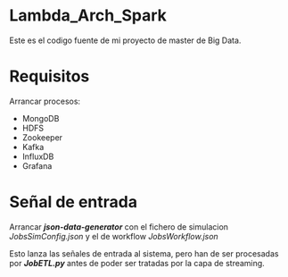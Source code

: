 # Lambda_Arch_Spark
Este es el codigo fuente de mi proyecto de master de Big Data.

# Requisitos
Arrancar procesos:
* MongoDB
* HDFS
* Zookeeper
* Kafka
* InfluxDB
* Grafana

# Señal de entrada
Arrancar ___json-data-generator___ con el fichero de
simulacion _JobsSimConfig.json_ y el de workflow _JobsWorkflow.json_

Esto lanza las señales de entrada al sistema, pero han de ser procesadas por ___JobETL.py___
antes de poder ser tratadas por la capa de streaming.


